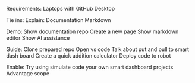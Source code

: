Requirements: 
Laptops with GitHub Desktop 

Tie ins: 
Explain: 
Documentation 
Markdown 

Demo:
Show documentation repo 
Create a new page 
Show markdown editor 
Show AI assistance 

Guide:
Clone prepared repo
Open vs code
Talk about put and pull to smart dash board
Create a quick addition calculator 
Deploy code to robot 

Enable: 
Try using simulate
code your own smart dashboard projects 
Advantage scope 

